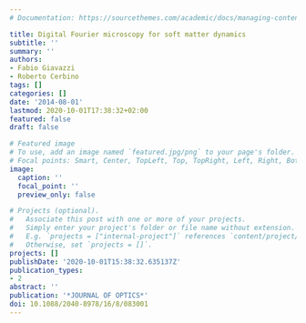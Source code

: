 ```yaml
---
# Documentation: https://sourcethemes.com/academic/docs/managing-content/

title: Digital Fourier microscopy for soft matter dynamics
subtitle: ''
summary: ''
authors:
- Fabio Giavazzi
- Roberto Cerbino
tags: []
categories: []
date: '2014-08-01'
lastmod: 2020-10-01T17:38:32+02:00
featured: false
draft: false

# Featured image
# To use, add an image named `featured.jpg/png` to your page's folder.
# Focal points: Smart, Center, TopLeft, Top, TopRight, Left, Right, BottomLeft, Bottom, BottomRight.
image:
  caption: ''
  focal_point: ''
  preview_only: false

# Projects (optional).
#   Associate this post with one or more of your projects.
#   Simply enter your project's folder or file name without extension.
#   E.g. `projects = ["internal-project"]` references `content/project/deep-learning/index.md`.
#   Otherwise, set `projects = []`.
projects: []
publishDate: '2020-10-01T15:38:32.635137Z'
publication_types:
- 2
abstract: ''
publication: '*JOURNAL OF OPTICS*'
doi: 10.1088/2040-8978/16/8/083001
---
```

